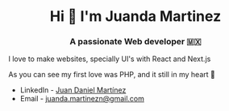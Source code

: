 <h1 align="center">Hi 👋 I'm Juanda Martinez</h1>
<h3 align="center">A passionate Web developer 🇲🇽</h3>

<p>I love to make websites, specially UI's with React and Next.js</p>
<p>As you can see my first love was PHP, and it still in my heart 💙</p>

- LinkedIn - [Juan Daniel Martínez](https://www.linkedin.com/in/juandadev/)
- Email - [juanda.martinezn@gmail.com](mailto:juanda.martinezn@gmail.com)
